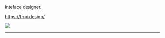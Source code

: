 inteface designer.

https://frnd.design/

[<img src="https://img.shields.io/badge/twitter-00acee.svg">](https://twitter.com/frrrnd)

---

